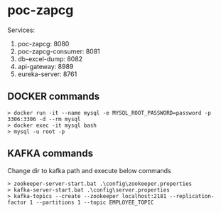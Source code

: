 # poc-zapcg
Services:

1. poc-zapcg: 8080
2. poc-zapcg-consumer: 8081
3. db-excel-dump: 8082
4. api-gateway: 8989
5. eureka-server: 8761

## DOCKER commands
```
> docker run -it --name mysql -e MYSQL_ROOT_PASSWORD=password -p 3306:3306 -d --rm mysql
> docker exec -it mysql bash
> mysql -u root -p
```

## KAFKA commands
Change dir to kafka path and execute below commands
```
> zookeeper-server-start.bat .\config\zookeeper.properties
> kafka-server-start.bat .\config\server.properties
> kafka-topics --create --zookeeper localhost:2181 --replication-factor 1 --partitions 1 --topic EMPLOYEE_TOPIC
```
